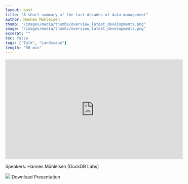 ```yaml
---
layout: post
title: "A short summary of the last decades of data management"
author: Hannes Mühleisen
thumb: "/images/media/thumbs/overview_latest_developments.png"
image: "/images/media/thumbs/overview_latest_developments.png"
excerpt: ""
toc: false
tags: ["Talk", "Landscape"]
length: "50 min"
---
```


<div class="video-container">
<iframe width="560" height="315" src="https://www.youtube-nocookie.com/embed/-wCzn9gKoUk?si=7nUCLymvtVwG51nc" title="YouTube video player" frameborder="0" allow="accelerometer; autoplay; clipboard-write; encrypted-media; gyroscope; picture-in-picture; web-share" referrerpolicy="strict-origin-when-cross-origin" allowfullscreen></iframe>
</div>

Speakers: Hannes Mühleisen (DuckDB Labs)


<div class="box-link-wrapper">
	<div class="box-link full-width">
		<a href="https://blobs.duckdb.org/slides/goto-amsterdam-2024-hannes-muehleisen-short-history-keynote.pdf"></a>
		<span class="symbol"><img src="{% link images/icons/doc.svg %}"></span>
		<span>Download Presentation</span>
		<span class="chevron"></span>
	</div>
</div>
